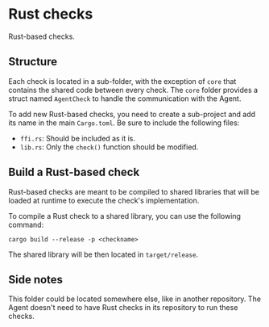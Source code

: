 # Rust checks

Rust-based checks.

## Structure

Each check is located in a sub-folder, with the exception of `core` that contains the shared code between every check.
The `core` folder provides a struct named `AgentCheck` to handle the communication with the Agent. 

To add new Rust-based checks, you need to create a sub-project and add its name in the main `Cargo.toml`.
Be sure to include the following files:
- `ffi.rs`: Should be included as it is.
- `lib.rs`: Only the `check()` function should be modified.

## Build a Rust-based check

Rust-based checks are meant to be compiled to shared libraries that will be loaded at runtime to execute the check's implementation.

To compile a Rust check to a shared library, you can use the following command:
```
cargo build --release -p <checkname>
```

The shared library will be then located in `target/release`.

## Side notes

This folder could be located somewhere else, like in another repository. The Agent doesn't need to have Rust checks in its repository to run these checks.
